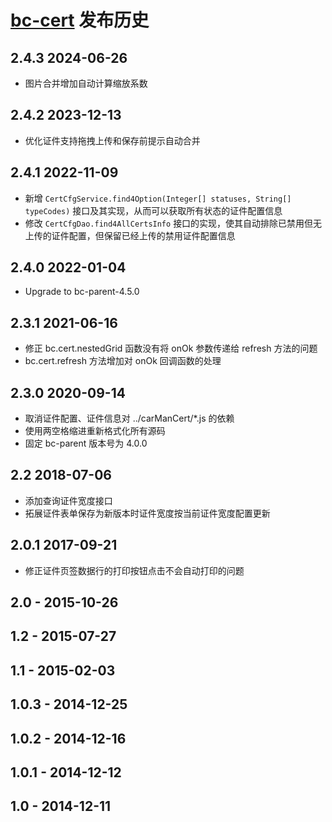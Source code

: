 # [bc-cert](https://github.com/bcsoft/bc-cert) 发布历史

## 2.4.3 2024-06-26

- 图片合并增加自动计算缩放系数

## 2.4.2 2023-12-13

- 优化证件支持拖拽上传和保存前提示自动合并

## 2.4.1 2022-11-09

- 新增 `CertCfgService.find4Option(Integer[] statuses, String[] typeCodes)` 接口及其实现，从而可以获取所有状态的证件配置信息
- 修改 `CertCfgDao.find4AllCertsInfo` 接口的实现，使其自动排除已禁用但无上传的证件配置，但保留已经上传的禁用证件配置信息

## 2.4.0 2022-01-04

- Upgrade to bc-parent-4.5.0

## 2.3.1 2021-06-16

- 修正 bc.cert.nestedGrid 函数没有将 onOk 参数传递给 refresh 方法的问题
- bc.cert.refresh 方法增加对 onOk 回调函数的处理

## 2.3.0 2020-09-14

- 取消证件配置、证件信息对 ../carManCert/*.js 的依赖
- 使用两空格缩进重新格式化所有源码
- 固定 bc-parent 版本号为 4.0.0 

## 2.2 2018-07-06

- 添加查询证件宽度接口
- 拓展证件表单保存为新版本时证件宽度按当前证件宽度配置更新

## 2.0.1 2017-09-21

- 修正证件页签数据行的打印按钮点击不会自动打印的问题

## 2.0 - 2015-10-26
## 1.2 - 2015-07-27
## 1.1 - 2015-02-03
## 1.0.3 - 2014-12-25
## 1.0.2 - 2014-12-16
## 1.0.1 - 2014-12-12
## 1.0 - 2014-12-11
